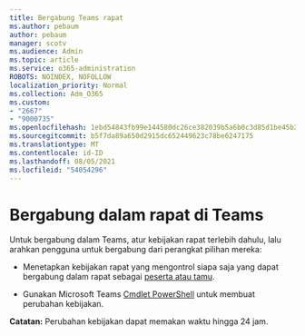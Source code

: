 ```yaml
---
title: Bergabung Teams rapat
ms.author: pebaum
author: pebaum
manager: scotv
ms.audience: Admin
ms.topic: article
ms.service: o365-administration
ROBOTS: NOINDEX, NOFOLLOW
localization_priority: Normal
ms.collection: Adm_O365
ms.custom:
- "2667"
- "9000735"
ms.openlocfilehash: 1ebd54843fb99e144580dc26ce382039b5a6b0c3d85d1be45b2b49a0e92f5d46
ms.sourcegitcommit: b5f7da89a650d2915dc652449623c78be6247175
ms.translationtype: MT
ms.contentlocale: id-ID
ms.lasthandoff: 08/05/2021
ms.locfileid: "54054296"
---
```

# <a name="join-a-meeting-in-teams"></a>Bergabung dalam rapat di Teams

Untuk bergabung dalam Teams, atur kebijakan rapat terlebih dahulu, lalu arahkan pengguna untuk bergabung dari perangkat pilihan mereka:

- Menetapkan kebijakan rapat yang mengontrol siapa saja yang dapat bergabung dalam rapat sebagai [peserta atau tamu](https://docs.microsoft.com/microsoftteams/meeting-policies-in-teams#meeting-policy-settings---participants--guests). 

- Gunakan Microsoft Teams [Cmdlet PowerShell](https://docs.microsoft.com/microsoftteams/teams-powershell-overview) untuk membuat perubahan kebijakan.    

**Catatan:** Perubahan kebijakan dapat memakan waktu hingga 24 jam.